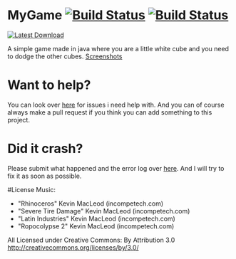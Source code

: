 # MyGame [![Build Status](https://travis-ci.org/victorheld/MyGame.svg?branch=master)](https://travis-ci.org/victorheld/MyGame) [![Build Status](http://80.60.83.220:8080/buildStatus/icon?job=MyGame)](http://80.60.83.220:8070/job/MyGame/)

[![Latest Download](http://xirion.net/download2.png)](https://github.com/victorheld/MyGame/releases/latest)

A simple game made in java where you are a little white cube and you need to dodge the other cubes.
[Screenshots](http://imgur.com/a/zMQyc)

# Want to help?
You can look over [here](https://github.com/victorheld/MyGame/issues?q=is%3Aopen+label%3A%22help+wanted%22) for issues i need help with. And you can of course always make a pull request if you think you can add something to this project. 

# Did it crash?
Please submit what happened and the error log over [here](https://github.com/victorheld/MyGame/issues). And I will try to fix it as soon as possible.

#License
Music:
* "Rhinoceros" Kevin MacLeod (incompetech.com)
* "Severe Tire Damage" Kevin MacLeod (incompetech.com)
* "Latin Industries" Kevin MacLeod (incompetech.com)
* "Ropocolypse 2" Kevin MacLeod (incompetech.com)

All Licensed under Creative Commons: By Attribution 3.0
http://creativecommons.org/licenses/by/3.0/

